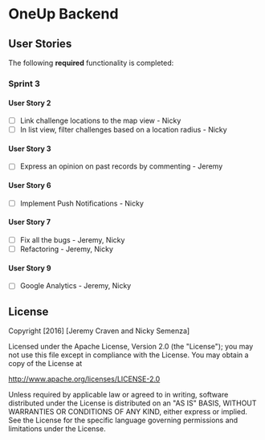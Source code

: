 # OneUp Backend 

## User Stories

The following **required** functionality is completed:

### Sprint 3

#### User Story 2

- [ ] Link challenge locations to the map view - Nicky
- [ ] In list view, filter challenges based on a location radius - Nicky

#### User Story 3

- [ ] Express an opinion on past records by commenting - Jeremy

#### User Story 6

- [ ] Implement Push Notifications - Nicky

#### User Story 7

- [ ] Fix all the bugs - Jeremy, Nicky
- [ ] Refactoring - Jeremy, Nicky

#### User Story 9

- [ ] Google Analytics - Jeremy, Nicky

## License

Copyright [2016] [Jeremy Craven and Nicky Semenza]

Licensed under the Apache License, Version 2.0 (the "License");
you may not use this file except in compliance with the License.
You may obtain a copy of the License at

http://www.apache.org/licenses/LICENSE-2.0

Unless required by applicable law or agreed to in writing, software
distributed under the License is distributed on an "AS IS" BASIS,
WITHOUT WARRANTIES OR CONDITIONS OF ANY KIND, either express or implied.
See the License for the specific language governing permissions and
limitations under the License.

